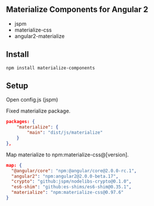## Materialize Components for Angular 2

- jspm
- materialize-css
- angular2-materialize

## Install

```
npm install materialize-components
```

## Setup

Open config.js (jspm)

Fixed materialize package.

```json
packages: {
    "materialize": {
        "main": "dist/js/materialize"
    }
},
```

Map materialize to npm:materialize-css@[version].

```json
map: {
  "@angular/core": "npm:@angular/core@2.0.0-rc.1",
  "angular2": "npm:angular2@2.0.0-beta.17",
  "crypto": "github:jspm/nodelibs-crypto@0.1.0",
  "es6-shim": "github:es-shims/es6-shim@0.35.1",
  "materialize": "npm:materialize-css@0.97.6"
}
```